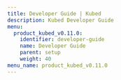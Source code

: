 ```yaml
---
title: Developer Guide | Kubed
description: Kubed Developer Guide
menu:
  product_kubed_v0.11.0:
    identifier: developer-guide
    name: Developer Guide
    parent: setup
    weight: 40
menu_name: product_kubed_v0.11.0
---
```


